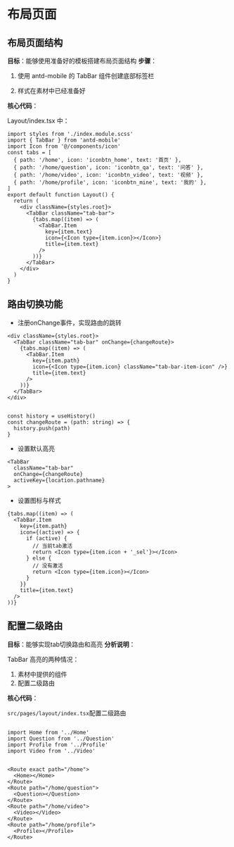 # 布局页面

## 布局页面结构

**目标**：能够使用准备好的模板搭建布局页面结构
**步骤**：

1. 使用 antd-mobile 的 TabBar 组件创建底部标签栏

2. 样式在素材中已经准备好

**核心代码**：

Layout/index.tsx 中：

```tsx
import styles from './index.module.scss'
import { TabBar } from 'antd-mobile'
import Icon from '@/components/icon'
const tabs = [
  { path: '/home', icon: 'iconbtn_home', text: '首页' },
  { path: '/home/question', icon: 'iconbtn_qa', text: '问答' },
  { path: '/home/video', icon: 'iconbtn_video', text: '视频' },
  { path: '/home/profile', icon: 'iconbtn_mine', text: '我的' },
]
export default function Layout() {
  return (
    <div className={styles.root}>
      <TabBar className="tab-bar">
        {tabs.map((item) => (
          <TabBar.Item
            key={item.text}
            icon={<Icon type={item.icon}></Icon>}
            title={item.text}
          />
        ))}
      </TabBar>
    </div>
  )
}

```

## 路由切换功能

+ 注册onChange事件，实现路由的跳转

```tsx
<div className={styles.root}>
  <TabBar className="tab-bar" onChange={changeRoute}>
    {tabs.map((item) => (
      <TabBar.Item
        key={item.path}
        icon={<Icon type={item.icon} className="tab-bar-item-icon" />}
        title={item.text}
      />
    ))}
  </TabBar>
</div>


const history = useHistory()
const changeRoute = (path: string) => {
  history.push(path)
}
```

+ 设置默认高亮

```tsx
<TabBar
  className="tab-bar"
  onChange={changeRoute}
  activeKey={location.pathname}
>
```

+ 设置图标与样式

```tsx
{tabs.map((item) => (
  <TabBar.Item
    key={item.path}
    icon={(active) => {
      if (active) {
        // 当前tab激活
        return <Icon type={item.icon + '_sel'}></Icon>
      } else {
        // 没有激活
        return <Icon type={item.icon}></Icon>
      }
    }}
    title={item.text}
  />
))}
```

## 配置二级路由

**目标**：能够实现tab切换路由和高亮
**分析说明**：

TabBar 高亮的两种情况：

1. 素材中提供的组件
2. 配置二级路由

**核心代码**：

`src/pages/layout/index.tsx`配置二级路由

```tsx

import Home from '../Home'
import Question from '../Question'
import Profile from '../Profile'
import Video from '../Video'


<Route exact path="/home">
  <Home></Home>
</Route>
<Route path="/home/question">
  <Question></Question>
</Route>
<Route path="/home/video">
  <Video></Video>
</Route>
<Route path="/home/profile">
  <Profile></Profile>
</Route>

```
